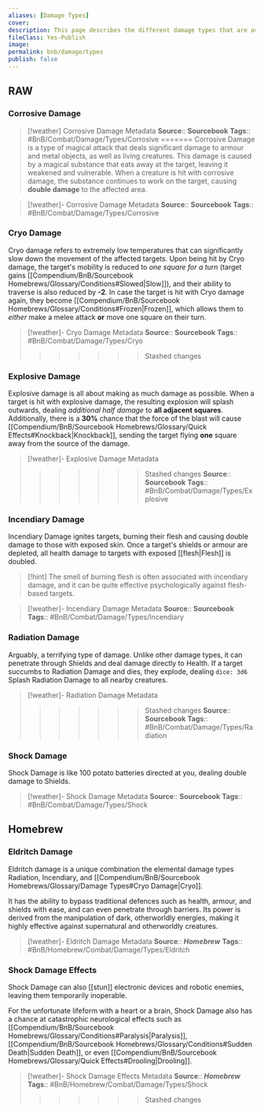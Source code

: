```yaml
---
aliases: [Damage Types]
cover: 
description: This page describes the different damage types that are available within the BnB system.
fileClass: Yes-Publish
image: 
permalink: bnb/damage/types
publish: false
---
```


## RAW

### Corrosive Damage

> [!weather]  Corrosive Damage Metadata
> **Source**:: **Sourcebook**
> **Tags**:: #BnB/Combat/Damage/Types/Corrosive
=======
Corrosive Damage is a type of magical attack that deals significant damage to armour and metal objects, as well as living creatures. This damage is caused by a magical substance that eats away at the target, leaving it weakened and vulnerable. When a creature is hit with corrosive damage, the substance continues to work on the target, causing **double damage** to the affected area.


> [!weather]-  Corrosive Damage Metadata
> **Source**:: **Sourcebook**
> **Tags**:: #BnB/Combat/Damage/Types/Corrosive

### Cryo Damage

Cryo damage refers to extremely low temperatures that can significantly slow down the movement of the affected targets. Upon being hit by Cryo damage, the target's mobility is reduced to *one square for a turn* (target gains [[Compendium/BnB/Sourcebook Homebrews/Glossary/Conditions#Slowed|Slow]]), and their ability to traverse is also reduced by **-2**. In case the target is hit with Cryo damage again, they become [[Compendium/BnB/Sourcebook Homebrews/Glossary/Conditions#Frozen|Frozen]], which allows them to *either* make a melee attack **or** move one square on their turn.

> [!weather]-  Cryo Damage Metadata
> **Source**:: **Sourcebook**
> **Tags**:: #BnB/Combat/Damage/Types/Cryo
>>>>>>> Stashed changes

### Explosive Damage

Explosive damage is all about making as much damage as possible. 
When a target is hit with explosive damage, the resulting explosion will splash outwards, dealing *additional half damage* to **all adjacent squares**. Additionally, there is a **30%** chance that the force of the blast will cause [[Compendium/BnB/Sourcebook Homebrews/Glossary/Quick Effects#Knockback|Knockback]], sending the target flying **one** square away from the source of the damage.

> [!weather]-  Explosive Damage Metadata
>>>>>>> Stashed changes
> **Source**:: **Sourcebook**
> **Tags**:: #BnB/Combat/Damage/Types/Explosive

### Incendiary Damage

Incendiary Damage ignites targets, burning their flesh and causing double damage to those with exposed skin. Once a target's shields or armour are depleted, all health damage to targets with exposed [[flesh|Flesh]] is doubled.

>[!hint] The smell of burning flesh is often associated with incendiary damage, and it can be quite effective psychologically against flesh-based targets.

> [!weather]-  Incendiary Damage Metadata
> **Source**:: **Sourcebook**
> **Tags**:: #BnB/Combat/Damage/Types/Incendiary

### Radiation Damage

Arguably, a terrifying type of damage. Unlike other damage types, it can penetrate through Shields and deal damage directly to Health. If a target succumbs to Radiation Damage and dies, they explode, dealing `dice: 3d6` Splash Radiation Damage to all nearby creatures.

> [!weather]-  Radiation Damage Metadata
>>>>>>> Stashed changes
> **Source**:: **Sourcebook**
> **Tags**:: #BnB/Combat/Damage/Types/Radiation

### Shock Damage

Shock Damage is like 100 potato batteries directed at you, dealing double damage to Shields. 

> [!weather]-  Shock Damage Metadata
> **Source**:: **Sourcebook**
> **Tags**:: #BnB/Combat/Damage/Types/Shock

## Homebrew

### Eldritch Damage

Eldritch damage is a unique combination the elemental damage types Radiation, Incendiary, and [[Compendium/BnB/Sourcebook Homebrews/Glossary/Damage Types#Cryo Damage|Cryo]].

It has the ability to bypass traditional defences such as health, armour, and shields with ease, and can even penetrate through barriers. Its power is derived from the manipulation of dark, otherworldly energies, making it highly effective against supernatural and otherworldly creatures.

> [!weather]-  Eldritch Damage Metadata
> **Source**:: ***Homebrew***
> **Tags**:: #BnB/Homebrew/Combat/Damage/Types/Eldritch

### Shock Damage Effects

Shock Damage can also [[stun]] electronic devices and robotic enemies, leaving them temporarily inoperable.

For the unfortunate lifeform with a heart or a brain, Shock Damage also has a chance at catastrophic neurological effects such as [[Compendium/BnB/Sourcebook Homebrews/Glossary/Conditions#Paralysis|Paralysis]], [[Compendium/BnB/Sourcebook Homebrews/Glossary/Conditions#Sudden Death|Sudden Death]], or even [[Compendium/BnB/Sourcebook Homebrews/Glossary/Quick Effects#Drooling|Drooling]].

> [!weather]-  Shock Damage Effects Metadata
> **Source**:: ***Homebrew***
> **Tags**:: #BnB/Homebrew/Combat/Damage/Types/Shock
>>>>>>> Stashed changes
